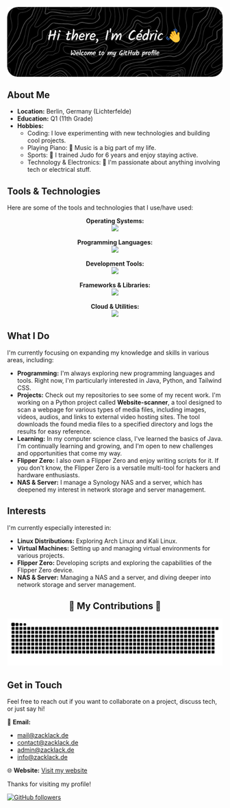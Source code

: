 <div align="center">
  <img src="./github-header-image.png" style="display: block; margin: 0 auto;">
</div>

<h2>About Me</h2>
<ul>
  <li><strong>Location:</strong> Berlin, Germany (Lichterfelde)</li>
  <li><strong>Education:</strong> Q1 (11th Grade)</li>
  <li><strong>Hobbies:</strong>
    <ul>
      <li>Coding: I love experimenting with new technologies and building cool projects.</li>
      <li>Playing Piano: 🎹 Music is a big part of my life.</li>
      <li>Sports: 🥋 I trained Judo for 6 years and enjoy staying active.</li>
      <li>Technology & Electronics: 🔌 I'm passionate about anything involving tech or electrical stuff.</li>
    </ul>
  </li>
</ul>

<h2>Tools & Technologies</h2>
<p>Here are some of the tools and technologies that I use/have used:</p>

<p align="center">
  <!-- Operating Systems -->
  <strong>Operating Systems:</strong><br>
  <a href="https://skillicons.dev">
    <img src="https://skillicons.dev/icons?i=arch,linux,mint,windows" />
  </a>
</p>

<p align="center">
  <!-- Programming Languages -->
  <strong>Programming Languages:</strong><br>
  <a href="https://skillicons.dev">
    <img src="https://skillicons.dev/icons?i=html,css,java,nodejs,py" />
  </a>
</p>

<p align="center">
  <!-- Development Tools -->
  <strong>Development Tools:</strong><br>
  <a href="https://skillicons.dev">
    <img src="https://skillicons.dev/icons?i=docker,git,github,vscode,webstorm,idea,pycharm,npm,vite" />
  </a>
</p>

<p align="center">
  <!-- Frameworks & Libraries -->
  <strong>Frameworks & Libraries:</strong><br>
  <a href="https://skillicons.dev">
    <img src="https://skillicons.dev/icons?i=react,tailwind,threejs" />
  </a>
</p>

<p align="center">
  <!-- Cloud & Utilities -->
  <strong>Cloud & Utilities:</strong><br>
  <a href="https://skillicons.dev">
    <img src="https://skillicons.dev/icons?i=cloudflare,notion,discord" />
  </a>
</p>


<h2>What I Do</h2>
<p>I'm currently focusing on expanding my knowledge and skills in various areas, including:</p>
<ul>
  <li><strong>Programming:</strong> I'm always exploring new programming languages and tools. Right now, I'm particularly interested in Java, Python, and Tailwind CSS.</li>
  <li><strong>Projects:</strong> Check out my repositories to see some of my recent work. I'm working on a Python project called <strong>Website-scanner</strong>, a tool designed to scan a webpage for various types of media files, including images, videos, audios, and links to external video hosting sites. The tool downloads the found media files to a specified directory and logs the results for easy reference.</li>
  <li><strong>Learning:</strong> In my computer science class, I've learned the basics of Java. I'm continually learning and growing, and I'm open to new challenges and opportunities that come my way.</li>
  <li><strong>Flipper Zero:</strong> I also own a Flipper Zero and enjoy writing scripts for it. If you don't know, the Flipper Zero is a versatile multi-tool for hackers and hardware enthusiasts.</li>
  <li><strong>NAS & Server:</strong> I manage a Synology NAS and a server, which has deepened my interest in network storage and server management.</li>
</ul>

<h2>Interests</h2>
<p>I'm currently especially interested in:</p>
<ul>
  <li><strong>Linux Distributions:</strong> Exploring Arch Linux and Kali Linux.</li>
  <li><strong>Virtual Machines:</strong> Setting up and managing virtual environments for various projects.</li>
  <li><strong>Flipper Zero:</strong> Developing scripts and exploring the capabilities of the Flipper Zero device.</li>
  <li><strong>NAS & Server:</strong> Managing a NAS and a server, and diving deeper into network storage and server management.</li>
</ul>


<div align="center"> 
  <h2>🐍 My Contributions 🐍</h2>
  <picture>
    <source media="(prefers-color-scheme: dark)" srcset="https://raw.githubusercontent.com/Zzackllack/Zzackllack/output/github-contribution-grid-snake-dark.svg" />
    <source media="(prefers-color-scheme: light)" srcset="https://raw.githubusercontent.com/Zzackllack/Zzackllack/output/github-contribution-grid-snake.svg" />
    <img alt="github contribution grid snake" src="https://raw.githubusercontent.com/Zzackllack/Zzackllack/output/github-contribution-grid-snake.svg" />
  </picture>
</div>

<h2>Get in Touch</h2>
<p>Feel free to reach out if you want to collaborate on a project, discuss tech, or just say hi!</p>

<p>📧 <strong>Email:</strong></p>
<ul>
  <li><a href="mailto:mail@zacklack.de">mail@zacklack.de</a></li>
  <li><a href="mailto:contact@zacklack.de">contact@zacklack.de</a></li>
  <li><a href="mailto:admin@zacklack.de">admin@zacklack.de</a></li>
  <li><a href="mailto:info@zacklack.de">info@zacklack.de</a></li>
</ul>

<p>🌐 <strong>Website:</strong> <a href="https://zacklack.de">Visit my website</a></p>

<p>Thanks for visiting my profile!</p>

<p><a href="https://github.com/Zzackllack">
  <img src="https://img.shields.io/github/followers/Zzackllack?style=social" alt="GitHub followers">
</a></p>
